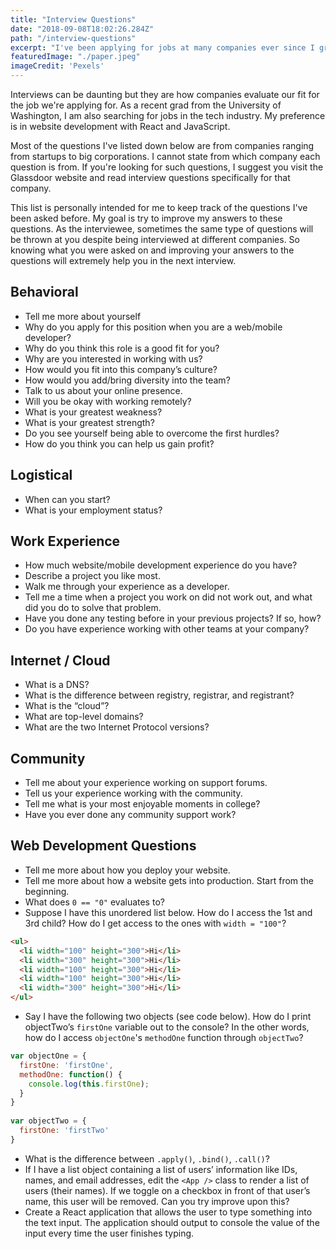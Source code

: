```yaml
---
title: "Interview Questions"
date: "2018-09-08T18:02:26.284Z"
path: "/interview-questions"
excerpt: "I've been applying for jobs at many companies ever since I graduated in June 2018. I am maintaing a list of interview questions (not all) I've been asked in the past."
featuredImage: "./paper.jpeg"
imageCredit: 'Pexels'
---
```


Interviews can be daunting but they are how companies evaluate our fit for the job we're applying for. As a recent grad from the University of Washington, I am also searching for jobs in the tech industry. My preference is in website development with React and JavaScript.

Most of the questions I've listed down below are from companies ranging from startups to big corporations. I cannot state from which company each question is from. If you're looking for such questions, I suggest you visit the Glassdoor website and read interview questions specifically for that company.

This list is personally intended for me to keep track of the questions I've been asked before. My goal is try to improve my answers to these questions. As the interviewee, sometimes the same type of questions will be thrown at you despite being interviewed at different companies. So knowing what you were asked on and improving your answers to the questions will extremely help you in the next interview.


## Behavioral

- Tell me more about yourself
- Why do you apply for this position when you are a web/mobile developer?
- Why do you think this role is a good fit for you?
- Why are you interested in working with us?
- How would you fit into this company’s culture?
- How would you add/bring diversity into the team?
- Talk to us about your online presence.
- Will you be okay with working remotely?
- What is your greatest weakness?
- What is your greatest strength?
- Do you see yourself being able to overcome the first hurdles?
- How do you think you can help us gain profit?

## Logistical

- When can you start?
- What is your employment status?

## Work Experience

- How much website/mobile development experience do you have?
- Describe a project you like most.
- Walk me through your experience as a developer.
- Tell me a time when a project you work on did not work out, and what did you do to solve that problem.
- Have you done any testing before in your previous projects? If so, how?
- Do you have experience working with other teams at your company?

## Internet / Cloud

- What is a DNS?
- What is the difference between registry, registrar, and registrant?
- What is the “cloud”?
- What are top-level domains?
- What are the two Internet Protocol versions?

## Community

- Tell me about your experience working on support forums.
- Tell us your experience working with the community.
- Tell me what is your most enjoyable moments in college?
- Have you ever done any community support work?

## Web Development Questions

- Tell me more about how you deploy your website.
- Tell me more about how a website gets into production. Start from the beginning.
- What does `0 == "0"` evaluates to?
- Suppose I have this unordered list below. How do I access the 1st and 3rd child? How do I get access to the ones with `width = "100"`?

```html
<ul>
  <li width="100" height="300">Hi</li>
  <li width="300" height="300">Hi</li>
  <li width="100" height="300">Hi</li>
  <li width="100" height="300">Hi</li>  
  <li width="300" height="300">Hi</li>
</ul>
```

- Say I have the following two objects (see code below). How do I print objectTwo’s `firstOne` variable out to the console? In the other words, how do I access `objectOne`'s `methodOne` function through `objectTwo`?

```javascript
var objectOne = {
  firstOne: 'firstOne',
  methodOne: function() {
    console.log(this.firstOne);
  }
}
    
var objectTwo = {
  firstOne: 'firstTwo'
}
```

- What is the difference between `.apply()`, `.bind()`, `.call()`?
- If I have a list object containing a list of users’ information like IDs, names, and email addresses, edit the `<App />` class to render a list of users (their names). If we toggle on a checkbox in front of that user’s name, this user will be removed. Can you try improve upon this?
- Create a React application that allows the user to type something into the text input. The application should output to console the value of the input every time the user finishes typing.